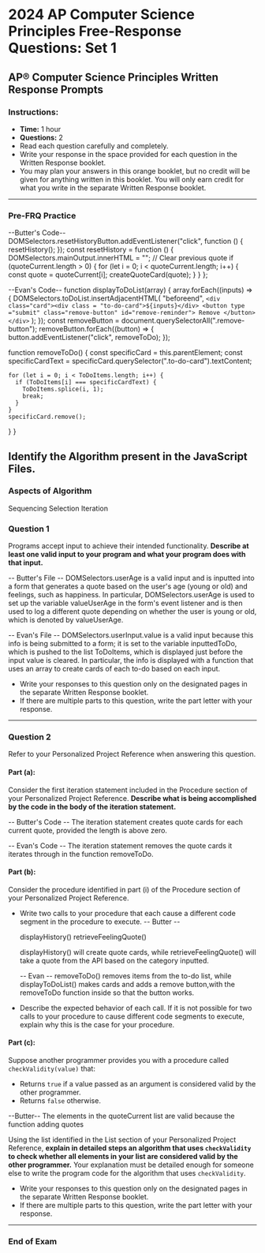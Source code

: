 # 2024 AP Computer Science Principles Free-Response Questions: Set 1

## AP® Computer Science Principles Written Response Prompts

### Instructions:

- **Time:** 1 hour
- **Questions:** 2
- Read each question carefully and completely.
- Write your response in the space provided for each question in the Written Response booklet.
- You may plan your answers in this orange booklet, but no credit will be given for anything written in this booklet. You will only earn credit for what you write in the separate Written Response booklet.

---

### Pre-FRQ Practice

--Butter's Code--
DOMSelectors.resetHistoryButton.addEventListener("click", function () {
resetHistory();
});
const resetHistory = function () {
DOMSelectors.mainOutput.innerHTML = ""; // Clear previous quote
if (quoteCurrent.length > 0) {
for (let i = 0; i < quoteCurrent.length; i++) {
const quote = quoteCurrent[i];
createQuoteCard(quote);
}
}
};

--Evan's Code--
function displayToDoList(array) {
array.forEach((inputs) => {
DOMSelectors.toDoList.insertAdjacentHTML(
"beforeend",
`<div class="card"><div class = "to-do-card">${inputs}</div>
    <button type ="submit" class="remove-button" id="remove-reminder"> Remove </button>
    </div>`
);
});
const removeButton = document.querySelectorAll(".remove-button");
removeButton.forEach((button) => {
button.addEventListener("click", removeToDo);
});

function removeToDo() {
const specificCard = this.parentElement;
const specificCardText =
specificCard.querySelector(".to-do-card").textContent;

    for (let i = 0; i < ToDoItems.length; i++) {
      if (ToDoItems[i] === specificCardText) {
        ToDoItems.splice(i, 1);
        break;
      }
    }
    specificCard.remove();

}
}

## Identify the Algorithm present in the JavaScript Files.

### Aspects of Algorithm

Sequencing
Selection
Iteration

### Question 1

Programs accept input to achieve their intended functionality. **Describe at least one valid input to your program and what your program does with that input.**

-- Butter's File --
DOMSelectors.userAge is a valid input and is inputted into a form that generates a quote based on the user's age (young or old) and feelings, such as happiness. In particular, DOMSelectors.userAge is used to set up the variable valueUserAge in the form's event listener and is then used to log a different quote depending on whether the user is young or old, which is denoted by valueUserAge.

-- Evan's File --
DOMSelectors.userInput.value is a valid input because this info is being submitted to a form; it is set to the variable inputtedToDo, which is pushed to the list ToDoItems, which is displayed just before the input value is cleared. In particular, the info is displayed with a function that uses an array to create cards of each to-do based on each input.

- Write your responses to this question only on the designated pages in the separate Written Response booklet.
- If there are multiple parts to this question, write the part letter with your response.

---

### Question 2

Refer to your Personalized Project Reference when answering this question.

#### Part (a):

Consider the first iteration statement included in the Procedure section of your Personalized Project Reference. **Describe what is being accomplished by the code in the body of the iteration statement.**

-- Butter's Code --
The iteration statement creates quote cards for each current quote, provided the length is above zero.

-- Evan's Code --
The iteration statement removes the quote cards it iterates through in the function removeToDo.

#### Part (b):

Consider the procedure identified in part (i) of the Procedure section of your Personalized Project Reference.

- Write two calls to your procedure that each cause a different code segment in the procedure to execute.
  -- Butter --

  displayHistory()
  retrieveFeelingQuote()

  displayHistory() will create quote cards, while retrieveFeelingQuote() will take a quote from the API based on the category inputted.

  -- Evan --
  removeToDo() removes items from the to-do list, while displayToDoList() makes cards and adds a remove button,with the removeToDo function inside so that the button works.

- Describe the expected behavior of each call. If it is not possible for two calls to your procedure to cause different code segments to execute, explain why this is the case for your procedure.

#### Part (c):

Suppose another programmer provides you with a procedure called `checkValidity(value)` that:

- Returns `true` if a value passed as an argument is considered valid by the other programmer.
- Returns `false` otherwise.

--Butter--
The elements in the quoteCurrent list are valid because the function adding quotes

Using the list identified in the List section of your Personalized Project Reference, **explain in detailed steps an algorithm that uses `checkValidity` to check whether all elements in your list are considered valid by the other programmer.** Your explanation must be detailed enough for someone else to write the program code for the algorithm that uses `checkValidity`.

- Write your responses to this question only on the designated pages in the separate Written Response booklet.
- If there are multiple parts to this question, write the part letter with your response.

---

### End of Exam
